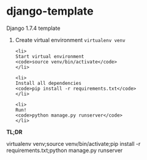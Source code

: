 # django-template
<p>Django 1.7.4 template</p>

<ol>
    <li>
    Create virtual environment
    <code>virtualenv venv</code>
    </li>

    <li>
    Start virtual environment
    <code>source venv/bin/activate</code>
    </li>

    <li>
    Install all dependencies
    <code>pip install -r requirements.txt</code>
    </li>

    <li>
    Run!
    <code>python manage.py runserver</code>
    </li>
</ol>

<strong>TL;DR</strong>
<p>virtualenv venv;source venv/bin/activate;pip install -r requirements.txt;python manage.py runserver</p>


